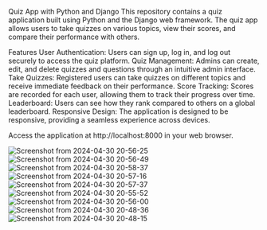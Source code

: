Quiz App with Python and Django
This repository contains a quiz application built using Python and the Django web framework. The quiz app allows users to take quizzes on various topics, view their scores, and compare their performance with others.

Features
User Authentication: Users can sign up, log in, and log out securely to access the quiz platform.
Quiz Management: Admins can create, edit, and delete quizzes and questions through an intuitive admin interface.
Take Quizzes: Registered users can take quizzes on different topics and receive immediate feedback on their performance.
Score Tracking: Scores are recorded for each user, allowing them to track their progress over time.
Leaderboard: Users can see how they rank compared to others on a global leaderboard.
Responsive Design: The application is designed to be responsive, providing a seamless experience across devices.

Access the application at http://localhost:8000 in your web browser.

![Screenshot from 2024-04-30 20-56-25](https://github.com/Sandhya015/Learn/assets/144054124/b5d36945-2371-4ac1-82c2-bb7ed5f4d8a5)
![Screenshot from 2024-04-30 20-56-49](https://github.com/Sandhya015/Learn/assets/144054124/128dfd72-07ac-42c0-8ec7-c1c32abe8c4a)
![Screenshot from 2024-04-30 20-58-37](https://github.com/Sandhya015/Learn/assets/144054124/c453f62a-f945-479e-a69f-48d57ff511da)
![Screenshot from 2024-04-30 20-57-16](https://github.com/Sandhya015/Learn/assets/144054124/28c63d03-c256-46da-81c7-0396a6f156af)
![Screenshot from 2024-04-30 20-57-37](https://github.com/Sandhya015/Learn/assets/144054124/2f5654e4-af38-43cd-9eb7-5f610d070c81)
![Screenshot from 2024-04-30 20-55-52](https://github.com/Sandhya015/Learn/assets/144054124/03467abf-032a-45f6-8f73-221555eac632)
![Screenshot from 2024-04-30 20-56-00](https://github.com/Sandhya015/Learn/assets/144054124/63a500f3-5d8d-4055-b633-8020b3d11edf)
![Screenshot from 2024-04-30 20-48-36](https://github.com/Sandhya015/Learn/assets/144054124/29949062-0e98-4e21-930e-767c533e8857)
![Screenshot from 2024-04-30 20-48-15](https://github.com/Sandhya015/Learn/assets/144054124/2e4e9719-6e2b-43e0-ace6-31cc45d1a1ba)



